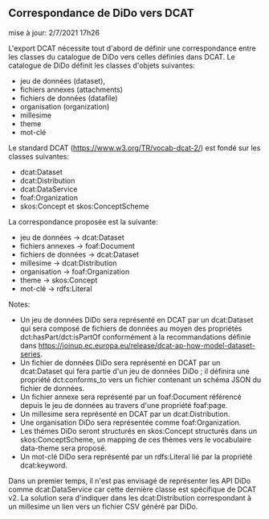 ## Correspondance de DiDo vers DCAT

mise à jour: 2/7/2021 17h26

L'export DCAT nécessite tout d'abord de définir une correspondance entre les classes du catalogue de DiDo vers celles définies dans DCAT.
Le catalogue de DiDo définit les classes d'objets suivantes:
  - jeu de données (dataset),
  - fichiers annexes (attachments)
  - fichiers de données (datafile)
  - organisation (organization)
  - millesime
  - theme
  - mot-clé

Le standard DCAT (https://www.w3.org/TR/vocab-dcat-2/) est fondé sur les classes suivantes:
  - dcat:Dataset
  - dcat:Distribution
  - dcat:DataService
  - foaf:Organization
  - skos:Concept et skos:ConceptScheme

La correspondance proposée est la suivante:
  - jeu de données -> dcat:Dataset
  - fichiers annexes -> foaf:Document
  - fichiers de données -> dcat:Dataset
  - millesime -> dcat:Distribution
  - organisation -> foaf:Organization
  - theme -> skos:Concept
  - mot-clé -> rdfs:Literal

Notes:
  - Un jeu de données DiDo sera représenté en DCAT par un dcat:Dataset qui sera composé de fichiers de données au moyen des propriétés dct:hasPart/dct:isPartOf conformément à la recommandations définie
  dans https://joinup.ec.europa.eu/release/dcat-ap-how-model-dataset-series.  
  - Un fichier de données DiDo sera représenté en DCAT par un dcat:Dataset qui fera partie d'un jeu de données DiDo ;
    il définira une propriété dct:conforms_to vers un fichier contenant un schéma JSON du fichier de données.
  - Un fichier annexe sera représenté par un foaf:Document référencé depuis le jeu de données au travers d'une propriété foaf:page.
  - Un millesime sera représenté en DCAT par un dcat:Distribution.  
  - Une organisation DiDo sera représentée comme foaf:Organization.  
  - Les thémes DiDo seront structurés en skos:Concept structurés dans un skos:ConceptScheme, un mapping de ces thèmes vers le vocabulaire data-theme sera proposé.  
  - Un mot-clé DiDo sera représenté par un rdfs:Literal lié par la propriété dcat:keyword.

Dans un premier temps, il n'est pas envisagé de représenter les API DiDo comme dcat:DataService car cette dernière classe est spécifique de DCAT v2.
La solution sera d'indiquer dans les dcat:Distribution correspondant à un millesime un lien vers un fichier CSV généré par DiDo.

